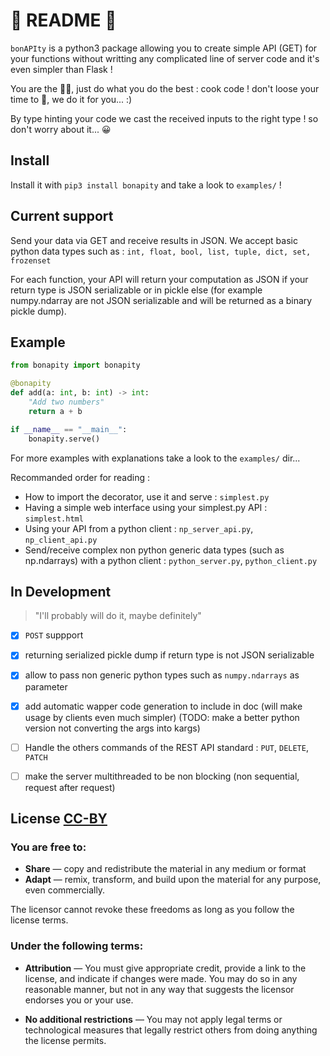 # 👀 README 👀

`bonAPIty` is a python3 package allowing you to create simple API (GET) 
for your functions without writting any complicated line of server code
and it's even simpler than Flask !

You are the 👨‍🍳, just do what you do the best : cook code !
don't loose your time to 💁, we do it for you... :)

By type hinting your code we cast the received inputs to the right type ! so don't worry about it... 😀

## Install

Install it with `pip3 install bonapity` and take a look to `examples/` !

## Current support

Send your data via GET and receive results in JSON.
We accept basic python data types such as : 
`int, float, bool, list, tuple, dict, set, frozenset`


For each function, your API will return your computation as JSON 
if your return type is JSON serializable or in pickle else 
(for example numpy.ndarray are not JSON serializable and 
will be returned as a binary pickle dump).


## Example

```python
from bonapity import bonapity

@bonapity
def add(a: int, b: int) -> int:
    "Add two numbers"
    return a + b

if __name__ == "__main__":
    bonapity.serve()
```

For more examples with explanations take a look to the `examples/` dir...

Recommanded order for reading : 

- How to import the decorator, use it and serve : `simplest.py`
- Having a simple web interface using your simplest.py API : `simplest.html`
- Using your API from a python client : `np_server_api.py`, `np_client_api.py`
- Send/receive complex non python generic data types (such as np.ndarrays) with a python client : `python_server.py`, `python_client.py`

## In Development

> "I'll probably will do it, maybe definitely"

- [x] `POST` suppport
- [x] returning serialized pickle dump if return type is not JSON serializable
- [x] allow to pass non generic python types such as `numpy.ndarrays` as parameter
- [x] add automatic wapper code generation to include in doc (will make usage by clients even much simpler) (TODO: make a better python version not converting the args into kargs)
- [ ] Handle the others commands of the REST API standard : `PUT`, `DELETE`, `PATCH`
- [ ] make the server multithreaded to be non blocking (non sequential, request after request)


## License [CC-BY](https://creativecommons.org/licenses/by/4.0/)

### You are free to:

 - **Share** — copy and redistribute the material in any medium or format
 - **Adapt** — remix, transform, and build upon the material for any purpose, even commercially.

The licensor cannot revoke these freedoms as long as you follow the license terms.

### Under the following terms:

 - **Attribution** — You must give appropriate credit, provide a link to the license, and indicate if changes were made. You may do so in any reasonable manner, but not in any way that suggests the licensor endorses you or your use.

 - **No additional restrictions** — You may not apply legal terms or technological measures that legally restrict others from doing anything the license permits.
